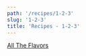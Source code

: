 ```yaml
---
path: '/recipes/1-2-3'
slug: '1-2-3'
title: 'Recipes - 1-2-3'
---
```


[All The Flavors](https://alltheflavors.com/recipes?sort_order=new&owner=all&suggestions=0&name_like=1+2+3)
